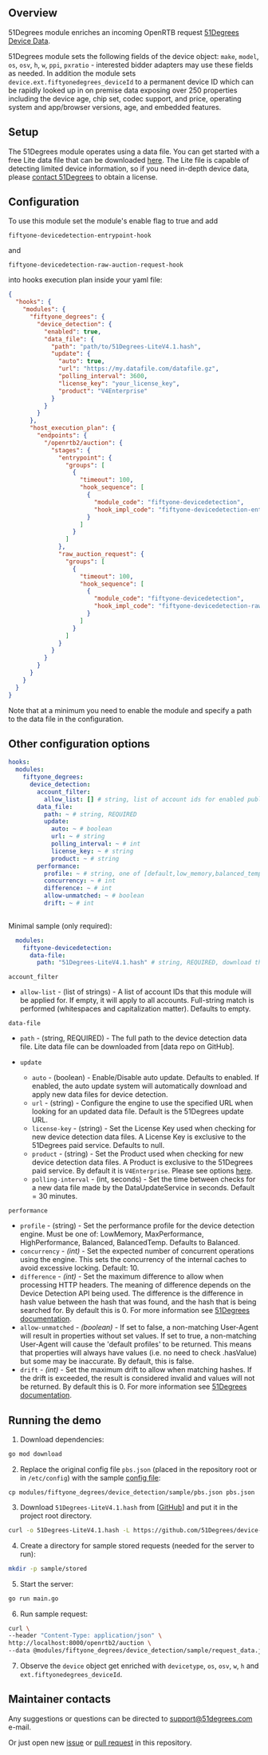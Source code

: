 ## Overview

51Degrees module enriches an incoming OpenRTB request [51Degrees Device Data](https://51degrees.com/documentation/_device_detection__overview.html).

51Degrees module sets the following fields of the device object: `make`, `model`, `os`, `osv`, `h`, `w`, `ppi`, `pxratio` - interested bidder adapters may use these fields as needed.  In addition the module sets `device.ext.fiftyonedegrees_deviceId` to a permanent device ID which can be rapidly looked up in on premise data exposing over 250 properties including the device age, chip set, codec support, and price, operating system and app/browser versions, age, and embedded features.

## Setup

The 51Degrees module operates using a data file. You can get started with a free Lite data file that can be downloaded [here](https://github.com/51Degrees/device-detection-data/blob/main/51Degrees-LiteV4.1.hash). The Lite file is capable of detecting limited device information, so if you need in-depth device data, please [contact 51Degrees](https://51degrees.com/contact-us?ContactReason=Free%20Trial) to obtain a license.

## Configuration

To use this module set the module's enable flag to true and add 

```fiftyone-devicedetection-entrypoint-hook``` 

and 

```fiftyone-devicedetection-raw-auction-request-hook``` 

into hooks execution plan inside your yaml file:

```json
{
  "hooks": {
    "modules": {
      "fiftyone_degrees": {
        "device_detection": {
          "enabled": true,
          "data_file": {
            "path": "path/to/51Degrees-LiteV4.1.hash",
            "update": {
              "auto": true,
              "url": "https://my.datafile.com/datafile.gz",
              "polling_interval": 3600,
              "license_key": "your_license_key",
              "product": "V4Enterprise"
            }
          }
        }
      },
      "host_execution_plan": {
        "endpoints": {
          "/openrtb2/auction": {
            "stages": {
              "entrypoint": {
                "groups": [
                  {
                    "timeout": 100,
                    "hook_sequence": [
                      {
                        "module_code": "fiftyone-devicedetection",
                        "hook_impl_code": "fiftyone-devicedetection-entrypoint-hook"
                      }
                    ]
                  }
                ]
              },
              "raw_auction_request": {
                "groups": [
                  {
                    "timeout": 100,
                    "hook_sequence": [
                      {
                        "module_code": "fiftyone-devicedetection",
                        "hook_impl_code": "fiftyone-devicedetection-raw-auction-request-hook"
                      }
                    ]
                  }
                ]
              }
            }
          }
        }
      }
    }
  }
}
```

Note that at a minimum you need to enable the module and specify a path to the data file in the configuration.

## Other configuration options

```yaml
hooks:
  modules:
    fiftyone_degrees:
      device_detection:
        account_filter:
          allow_list: [] # string, list of account ids for enabled publishers, or empty for all
        data_file:
          path: ~ # string, REQUIRED
          update:
            auto: ~ # boolean
            url: ~ # string
            polling_interval: ~ # int
            license_key: ~ # string
            product: ~ # string
        performance:
          profile: ~ # string, one of [default,low_memory,balanced_temp,balanced,high_performance, in_memory]
          concurrency: ~ # int
          difference: ~ # int
          allow-unmatched: ~ # boolean
          drift: ~ # int
      

```

Minimal sample (only required):

```yaml
  modules:
    fiftyone-devicedetection:
      data-file:
        path: "51Degrees-LiteV4.1.hash" # string, REQUIRED, download the sample from https://github.com/51Degrees/device-detection-data/blob/main/51Degrees-LiteV4.1.hash or Enterprise from https://51degrees.com/pricing
```

``account_filter``
 * ``allow-list`` - (list of strings) - A list of account IDs that this module will be applied for.  If empty, it will apply to all accounts. Full-string match is performed (whitespaces and capitalization matter). Defaults to empty.

``data-file``
 * ``path`` - (string, REQUIRED) - The full path to the device detection data file. Lite data file can be downloaded from [data repo on GitHub].

 * ``update``
   * ``auto`` - (boolean) - Enable/Disable auto update. Defaults to enabled. If enabled, the auto update system will automatically download and apply new data files for device detection.
   * ``url`` - (string) - Configure the engine to use the specified URL when looking for an updated data file. Default is the 51Degrees update URL.
   * ``license-key`` - (string) - Set the License Key used when checking for new device detection data files. A License Key is exclusive to the 51Degrees paid service. Defaults to null.
   * ``product`` - (string) - Set the Product used when checking for new device detection data files. A Product is exclusive to the 51Degrees paid service. By default it is `V4Enterprise`.  Please see options [here](https://51degrees.com/documentation/_info__distributor.html).
   * ``polling-interval`` - (int, seconds) - Set the time between checks for a new data file made by the DataUpdateService in seconds. Default = 30 minutes.

``performance``
  * ``profile`` - (string) - Set the performance profile for the device detection engine. Must be one of: LowMemory, MaxPerformance, HighPerformance, Balanced, BalancedTemp. Defaults to Balanced.
  * `concurrency` - _(int)_ - Set the expected number of concurrent operations using the engine. This sets the concurrency of the internal caches to avoid excessive locking. Default: 10.
  * `difference` - _(int)_ - Set the maximum difference to allow when processing HTTP headers. The meaning of difference depends on the Device Detection API being used. The difference is the difference in hash value between the hash that was found, and the hash that is being searched for. By default this is 0. For more information see [51Degrees documentation](https://51degrees.com/documentation/_device_detection__hash.html).
  * `allow-unmatched` - _(boolean)_ - If set to false, a non-matching User-Agent will result in properties without set values.
  If set to true, a non-matching User-Agent will cause the 'default profiles' to be returned. This means that properties will always have values (i.e. no need to check .hasValue) but some may be inaccurate. By default, this is false.
  * `drift` - _(int)_ - Set the maximum drift to allow when matching hashes. If the drift is exceeded, the result is considered invalid and values will not be returned. By default this is 0. For more information see [51Degrees documentation](https://51degrees.com/documentation/_device_detection__hash.html).

## Running the demo

1. Download dependencies:
```bash
go mod download
```

2. Replace the original config file `pbs.json` (placed in the repository root or in `/etc/config`) with the sample [config file](sample/pbs.json): 
```
cp modules/fiftyone_degrees/device_detection/sample/pbs.json pbs.json
```

3. Download `51Degrees-LiteV4.1.hash` from [[GitHub](https://github.com/51Degrees/device-detection-data/blob/main/51Degrees-LiteV4.1.hash)] and put it in the project root directory.

```bash
curl -o 51Degrees-LiteV4.1.hash -L https://github.com/51Degrees/device-detection-data/raw/main/51Degrees-LiteV4.1.hash
```

4. Create a directory for sample stored requests (needed for the server to run):
```bash
mkdir -p sample/stored
```

5. Start the server:
```bash
go run main.go
```

6. Run sample request:
```bash
curl \
--header "Content-Type: application/json" \
http://localhost:8000/openrtb2/auction \
--data @modules/fiftyone_degrees/device_detection/sample/request_data.json
```

7. Observe the `device` object get enriched with `devicetype`, `os`, `osv`, `w`, `h` and `ext.fiftyonedegrees_deviceId`.

## Maintainer contacts

Any suggestions or questions can be directed to [support@51degrees.com](support@51degrees.com) e-mail.

Or just open new [issue](https://github.com/prebid/prebid-server/issues/new) or [pull request](https://github.com/prebid/prebid-server/pulls) in this repository.